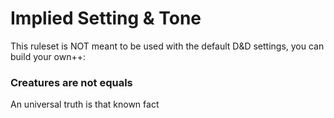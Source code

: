 # Implied Setting & Tone

This ruleset is NOT meant to be used with the default D&D settings, you can build your own++:

### Creatures are not equals

An universal truth is that known fact



